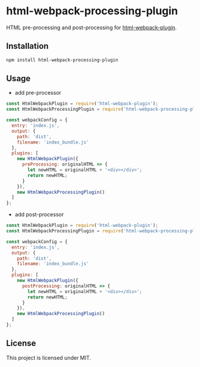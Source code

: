 # html-webpack-processing-plugin

HTML pre-processing and post-processing for [html-webpack-plugin](https://github.com/ampedandwired/html-webpack-plugin).

## Installation

``` bash
npm install html-webpack-processing-plugin
```

## Usage

* add pre-processor

``` javascript
const HtmlWebpackPlugin = require('html-webpack-plugin');
const HtmlWebpackProcessingPlugin = require('html-webpack-processing-plugin');

const webpackConfig = {
  entry: 'index.js',
  output: {
    path: 'dist',
    filename: 'index_bundle.js'
  },
  plugins: [
    new HtmlWebpackPlugin({
      preProcessing: originalHTML => {
        let newHTML = originalHTML + '<div></div>';
        return newHTML;
      }
    }),
    new HtmlWebpackProcessingPlugin()
  ]
};
```

* add post-processor

``` javascript
const HtmlWebpackPlugin = require('html-webpack-plugin');
const HtmlWebpackProcessingPlugin = require('html-webpack-processing-plugin';)

const webpackConfig = {
  entry: 'index.js',
  output: {
    path: 'dist',
    filename: 'index_bundle.js'
  },
  plugins: [
    new HtmlWebpackPlugin({
      postProcessing: originalHTML => {
        let newHTML = originalHTML + '<div></div>';
        return newHTML;
      }
    }),
    new HtmlWebpackProcessingPlugin()
  ]
};
```

## License

This project is licensed under MIT.

